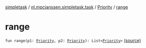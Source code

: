[simpletask](../../index.md) / [nl.mpcjanssen.simpletask.task](../index.md) / [Priority](index.md) / [range](.)

# range

`fun range(p1: `[`Priority`](index.md)`, p2: `[`Priority`](index.md)`): List<`[`Priority`](index.md)`>` [(source)](https://github.com/mpcjanssen/simpletask-android/blob/master/src/main/java/nl/mpcjanssen/simpletask/task/Priority.kt#L52)